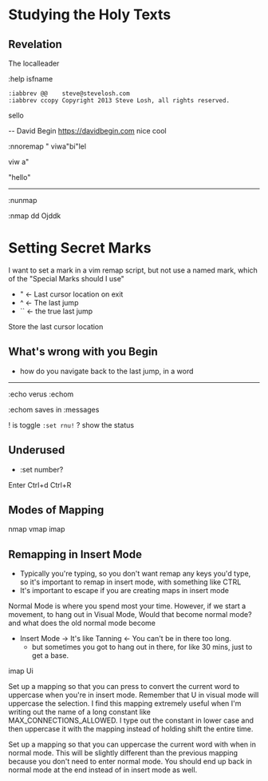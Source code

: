 # Studying the Holy Texts

## Revelation

The localleader


:help isfname

```
:iabbrev @@    steve@stevelosh.com
:iabbrev ccopy Copyright 2013 Steve Losh, all rights reserved.
```


sello

-- 
David Begin
https://davidbegin.com 
nice cool


:nnoremap <leader>" viw<esc>a"<esc>bi"<esc>lel

viw
a"

  "hello"


---

:nunmap

:nmap dd O<esc>jddk

# Setting Secret Marks

I want to set a mark in a vim remap script,
but not use a named mark,
which of the "Special Marks should I use"

- " <- Last cursor location on exit
- ^ <- The last jump
- `` <- the true last jump

Store the last cursor location

## What's wrong with you Begin

- how do you navigate back to the last jump, in a word

---

:echo verus :echom

:echom saves in :messages

! is toggle
`:set rnu!`
? show the status

## Underused

- :set number?

<space>
<CR> Enter
<c-d> Ctrl+d
<c-R> Ctrl+R

## Modes of Mapping

nmap
vmap
imap


## Remapping in Insert Mode

- Typically you're typing, so you don't want remap any keys you'd type,
  so it's important to remap in insert mode, with something like CTRL
- It's important to escape if you are creating maps in insert mode

Normal Mode is where you spend most your time.
However, if we start a movement, to hang out in Visual Mode,
Would that become normal mode? and what does the old normal mode
become

- Insert Mode -> It's like Tanning <- You can't be in there too long.
  - but sometimes you got to hang out in there, for like 30 mins,
  just to get a base.


imap <c-u> <esc>Ui

  Set up a mapping so that you can press <c-u> to convert the current word to uppercase when you're in insert mode. Remember that U in visual mode will uppercase the selection. I find this mapping extremely useful when I'm writing out the name of a long constant like MAX_CONNECTIONS_ALLOWED. I type out the constant in lower case and then uppercase it with the mapping instead of holding shift the entire time.

Set up a mapping so that you can uppercase the current word with <c-u> when in normal mode. This will be slightly different than the previous mapping because you don't need to enter normal mode. You should end up back in normal mode at the end instead of in insert mode as well.
